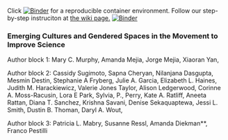 Click [![Binder](https://mybinder.org/badge_logo.svg)](https://mybinder.org/v2/gh/everyxs/openScience/d814754a597aa06a1a3d53b29c57a48a80ed7fea?urlpath=lab/tree/code-data/genderAnalysis.ipynb) for a reproducible container environment. Follow our step-by-step instruciton at [the wiki page.](https://github.com/iuni-cadre/ReproducibilityDemo/wiki/A-demo-of-reproducibility)
[![Binder](https://mybinder.org/badge_logo.svg)](https://mybinder.org/v2/gh/everyxs/openScience.git/f19db880d7dbc03153b9417b408ab94712807f0e)
### Emerging Cultures and Gendered Spaces in the Movement to Improve Science

Author block 1:
Mary C. Murphy, Amanda Mejia, Jorge Mejia, Xiaoran Yan, 

Author block 2:
Cassidy Sugimoto, Sapna Cheryan, Nilanjana Dasgupta, Mesmin Destin, Stephanie A Fryberg, Julie A. Garcia, Elizabeth L. Haines, Judith M. Harackiewicz, Valerie Jones Taylor, Alison Ledgerwood, Corinne A. Moss-Racusin, Lora E Park, Sylvia, P., Perry, Kate A. Ratliff, Aneeta Rattan, Diana T. Sanchez, Krishna Savani, Denise Sekaquaptewa, Jessi L. Smith, Dustin B. Thoman, Daryl A. Wout,

Author block 3:
Patricia L. Mabry, Susanne Ressl, Amanda Diekman**, Franco Pestilli
